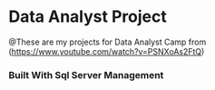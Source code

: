 # Data Analyst Project
@These are my projects for Data Analyst Camp from (https://www.youtube.com/watch?v=PSNXoAs2FtQ) 
### Built With Sql Server Management
